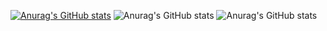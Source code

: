 [![Anurag's GitHub stats](https://github-readme-stats.vercel.app/api?username=IvanorAlves)](https://github.com/anuraghazra/github-readme-stats)
![Anurag's GitHub stats](https://github-readme-stats.vercel.app/api?username=IvanorAlves&show_icons=true&theme=dracula)
![Anurag's GitHub stats](https://github-readme-stats.vercel.app/api?username=IvanorAlves&show_icons=true)
